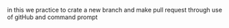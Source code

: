 
in this we practice to crate  a new branch and make pull request through use of gitHub and command prompt
